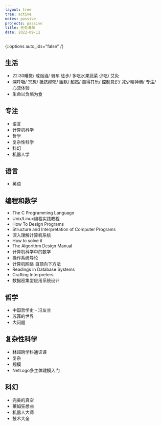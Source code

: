 ```yaml
---
layout: tree
tree: active
notes: passive
projects: passive
title: 任务清单
date: 2022-09-11
---
```



{::options auto_ids="false" /}


## 生活
* 22:30睡觉/ 戒烟酒/ 骑车 徒步/ 多吃水果蔬菜 少吃/ 艾灸
* 深呼吸/ 冥想/ 抵抗抑郁/ 幽默/ 超然/ 自得其乐/ 控制意识/ 减少精神熵/ 专注/ 心流体验
* 生命以负熵为食

## 专注
* 语言
* 计算机科学
* 哲学
* 复杂性科学
* 科幻
* 机器人学

## 语言
* 英语

## 编程和数学
* The C Programming Language
* Unix/Linux编程实践教程
* How To Design Programs
* Structure and Interpretation of Computer Programs
* 深入理解计算机系统
* How to solve it
* The Algorithm Design Manual
* 计算机科学中的数学
* 操作系统导论
* 计算机网络 自顶向下方法
* Readings in Database Systems
* Crafting Interpreters
* 数据密集型应用系统设计

## 哲学
* 中国哲学史 - 冯友兰
* 苏菲的世界
* 大问题

## 复杂性科学
* 林超跨学科通识课
* 复杂
* 规模
* NetLogo多主体建模入门

## 科幻
* 完美的真空
* 莱姆狂想曲
* 机器人大师
* 技术大全

